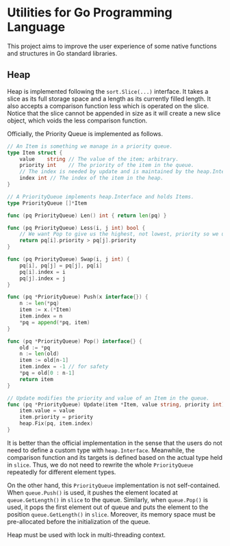# Utilities for Go Programming Language

This project aims to improve the user experience
of some native functions and structures in Go standard libraries.

## Heap

Heap is implemented following the `sort.Slice(...)` interface.
It takes a slice as its full storage space and a length as its currently filled length.
It also accepts a comparison function less which is operated on the slice.
Notice that the slice cannot be appended in size as it will create a new slice object,
which voids the less comparison function.

Officially, the Priority Queue is implemented as follows.

```go
// An Item is something we manage in a priority queue.
type Item struct {
    value    string // The value of the item; arbitrary.
    priority int    // The priority of the item in the queue.
    // The index is needed by update and is maintained by the heap.Interface methods.
    index int // The index of the item in the heap.
}

// A PriorityQueue implements heap.Interface and holds Items.
type PriorityQueue []*Item

func (pq PriorityQueue) Len() int { return len(pq) }

func (pq PriorityQueue) Less(i, j int) bool {
    // We want Pop to give us the highest, not lowest, priority so we use greater than here.
    return pq[i].priority > pq[j].priority
}

func (pq PriorityQueue) Swap(i, j int) {
    pq[i], pq[j] = pq[j], pq[i]
    pq[i].index = i
    pq[j].index = j
}

func (pq *PriorityQueue) Push(x interface{}) {
    n := len(*pq)
    item := x.(*Item)
    item.index = n
    *pq = append(*pq, item)
}

func (pq *PriorityQueue) Pop() interface{} {
    old := *pq
    n := len(old)
    item := old[n-1]
    item.index = -1 // for safety
    *pq = old[0 : n-1]
    return item
}

// Update modifies the priority and value of an Item in the queue.
func (pq *PriorityQueue) Update(item *Item, value string, priority int) {
    item.value = value
    item.priority = priority
    heap.Fix(pq, item.index)
}
```

It is better than the official implementation in the sense that
the users do not need to define a custom type with `heap.Interface`.
Meanwhile, the comparison function and its targets is defined
based on the actual type held in `slice`.
Thus, we do not need to rewrite the whole `PriorityQueue`
repeatedly for different element types.

On the other hand, this `PriorityQueue` implementation is not self-contained.
When `queue.Push()` is used, it pushes the element
located at `queue.GetLength()` in `slice` to the queue.
Similarly, when `queue.Pop()` is used, it pops the first element out of queue
and puts the element to the position `queue.GetLength()` in `slice`.
Moreover, its memory space must be pre-allocated before the initialization of the queue.

Heap must be used with lock in multi-threading context.